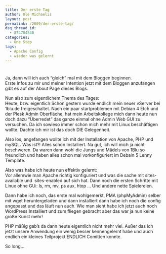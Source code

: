 ```yaml
---
title: Der erste Tag
author: Ole Michaelis
layout: post
permalink: /2009/der-erste-tag/
dsq_thread_id:
  - 874704540
categories:
  - One Step
tags:
  - Apache Config
  - wieder was gelernt
---
```

# 

Ja, dann will ich auch “gleich” mal mit dem Bloggen beginnen.  
Erste Infos zu mir und meiner Intention jetzt mit dem Bloggen anzufangen gibt es auf der About Page dieses Blogs.

Nun also zum eigentlichem Thema des Tages:  
Heute, bzw. eigentlich Schon gestern wurde endlich mein neuer vServer bei 1blu.de freigeschaltet. Nach ein paar startproblemen mit Debian 4 Etch und der Plesk Admin Oberfläche, hat mein Arbeitskollege mich dann heute nun doch dazu “Überredet” das ganze einmal ohne Admin Web GUI zu versuchen. Da ich sowieso immer schon mich mehr mit Linux beschäftigen wollte. Dachte ich mir ist das doch DIE Gelegenheit.

Also los, angefangen wollte ich mit der Installation von Apache, PHP und mySQL. Was ist?! Alles schon Installiert. Na gut, ich will mich ja nicht beschweren. Da waren dann wohl die Jungs und Mädels von 1Blu so freundlich und haben alles schon mal vorkonfiguriert im Debain 5 Lenny Template.

Also was habe ich heute nun effektiv gelernt:  
Vor allemwie man Apache richtig konfiguriert und was die sache mit sites-available und  sites-enabled auf sich hat. Dann noch die ersten Schritte mit Linux ohne GUi: ls, rm, mv, ps aux, htop … Und andere nette Spielereien.

Dann habe ich noch, das erste mal wohlgemerkt, PMA (phpMyAdmin) selber mit wget heruntergeladen und dann installiert dann habe ich noch die config angepasst und das läuft nun auch. Wie man sieht habe ich jetzt auch noch WordPress Installiert und zum fliegen gebracht aber das war ja nun keine große Kunst mehr!

PHP mäßig gab’s da dann heute eigentlich nicht mehr viel. Außer das ich jetzt unsere Anwendung ein wenig besser kennengelernt habe und auch endlich ein kleines Teilprojekt ENDLICH Comitten konnte.

So long…

